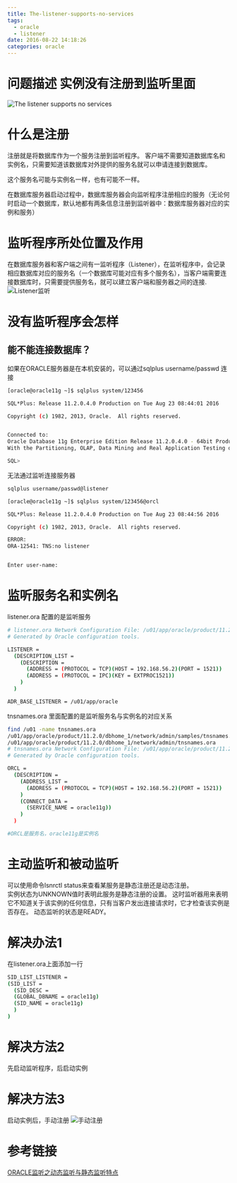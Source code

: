 ```yaml
---
title: The-listener-supports-no-services
tags:
  - oracle
  - listener
date: 2016-08-22 14:18:26
categories: oracle
---
```


# 问题描述 实例没有注册到监听里面
![The listener supports no services](http://7xs1xb.com1.z0.glb.clouddn.com/2016-08-23_the-listener-supoorts-no-service.png)

# 什么是注册
注册就是将数据库作为一个服务注册到监听程序。
客户端不需要知道数据库名和实例名，只需要知道该数据库对外提供的服务名就可以申请连接到数据库。

这个服务名可能与实例名一样，也有可能不一样。

在数据库服务器启动过程中，数据库服务器会向监听程序注册相应的服务（无论何时启动一个数据库，默认地都有两条信息注册到监听器中：数据库服务器对应的实例和服务）
# 监听程序所处位置及作用
在数据库服务器和客户端之间有一监听程序（Listener），在监听程序中，会记录相应数据库对应的服务名（一个数据库可能对应有多个服务名），当客户端需要连接数据库时，只需要提供服务名，就可以建立客户端和服务器之间的连接.
![Listener监听](http://7xs1xb.com1.z0.glb.clouddn.com/2016-08-22_oracle-listener-architecture.png)
# 没有监听程序会怎样
## 能不能连接数据库？
如果在ORACLE服务器是在本机安装的，可以通过sqlplus username/passwd 连接
```bash
[oracle@oracle11g ~]$ sqlplus system/123456

SQL*Plus: Release 11.2.0.4.0 Production on Tue Aug 23 08:44:01 2016

Copyright (c) 1982, 2013, Oracle.  All rights reserved.


Connected to:
Oracle Database 11g Enterprise Edition Release 11.2.0.4.0 - 64bit Production
With the Partitioning, OLAP, Data Mining and Real Application Testing options

SQL>

```
无法通过监听连接服务器
```bash
sqlplus username/passwd@listener
```

```bash
[oracle@oracle11g ~]$ sqlplus system/123456@orcl

SQL*Plus: Release 11.2.0.4.0 Production on Tue Aug 23 08:44:56 2016

Copyright (c) 1982, 2013, Oracle.  All rights reserved.

ERROR:
ORA-12541: TNS:no listener


Enter user-name:

```


# 监听服务名和实例名
listener.ora
配置的是监听服务
```bash
# listener.ora Network Configuration File: /u01/app/oracle/product/11.2.0/dbhome_1/network/admin/listener.ora
# Generated by Oracle configuration tools.

LISTENER =
  (DESCRIPTION_LIST =
    (DESCRIPTION =
      (ADDRESS = (PROTOCOL = TCP)(HOST = 192.168.56.2)(PORT = 1521))
      (ADDRESS = (PROTOCOL = IPC)(KEY = EXTPROC1521))
    )
  )

ADR_BASE_LISTENER = /u01/app/oracle

```
tnsnames.ora
里面配置的是监听服务名与实例名的对应关系
```bash
find /u01 -name tnsnames.ora
/u01/app/oracle/product/11.2.0/dbhome_1/network/admin/samples/tnsnames.ora
/u01/app/oracle/product/11.2.0/dbhome_1/network/admin/tnsnames.ora
# tnsnames.ora Network Configuration File: /u01/app/oracle/product/11.2.0/dbhome_1/network/admin/tnsnames.ora
# Generated by Oracle configuration tools.

ORCL =
  (DESCRIPTION =
    (ADDRESS_LIST =
      (ADDRESS = (PROTOCOL = TCP)(HOST = 192.168.56.2)(PORT = 1521))
    )
    (CONNECT_DATA =
      (SERVICE_NAME = oracle11g))
    )
  )

#ORCL是服务名，oracle11g是实例名
```

# 主动监听和被动监听

可以使用命令lsnrctl status来查看某服务是静态注册还是动态注册。                                     
实例状态为UNKNOWN值时表明此服务是静态注册的设置。
这时监听器用来表明它不知道关于该实例的任何信息，只有当客户发出连接请求时，它才检查该实例是否存在。
动态监听的状态是READY。
# 解决办法1
在listener.ora上面添加一行
```bash
SID_LIST_LISTENER =
(SID_LIST =
  (SID_DESC =
  (GLOBAL_DBNAME = oracle11g)
  (SID_NAME = oracle11g)
  )
)
```
# 解决方法2
先启动监听程序，后启动实例
# 解决方法3
启动实例后，手动注册
![手动注册](http://7xs1xb.com1.z0.glb.clouddn.com/2016-08-23_oracle-%E6%89%8B%E5%8A%A8%E6%B3%A8%E5%86%8C.png)
# 参考链接
[ORACLE监听之动态监听与静态监听特点](http://blog.csdn.net/haibusuanyun/article/details/11136477)
